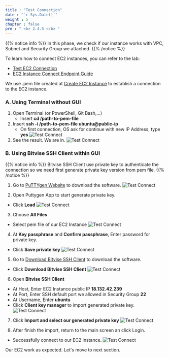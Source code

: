 ```yaml
---
title : "Test Connection"
date : "`r Sys.Date()`"
weight : 5
chapter : false
pre : " <b> 2.4.5 </b> "
---
```


{{% notice info %}}
In this phase, we check if our instance works with VPC, Subnet and Security Group we attached.
{{% /notice %}}

To learn how to connect EC2 instances, you can refer to the lab:

- [Test EC2 Connection](https://www.youtube.com/watch?v=wWu67GyrUNY&list=PLahN4TLWtox2a3vElknwzU_urND8hLn1i&index=42)
- [EC2 Instance Connect Endpoint Guide](https://www.youtube.com/watch?v=7NjNTnXon5s&list=PLahN4TLWtox2a3vElknwzU_urND8hLn1i&index=44)

We use .pem file created at [Create EC2 Instance](/2-Prerequiste/2.4-createec2/2.4.4-createec2linux/) to establish a connection to the EC2 instance.

### A. Using Terminal without GUI
1. Open Terminal (or PowerShell, Git Bash,...)
    + Insert **cd /path-to-pem-file**
2. Insert **ssh -i /path-to-pem-file ubuntu@public-ip**
    + On first connection, OS ask for continue with new IP Address, type **yes**
![Test Connect](images/2.prerequisite/032-testconnect.png)
3. See the result. We are in.
![Test Connect](images/2.prerequisite/033-testconnect.png)

### B. Using Bitvise SSH Client within GUI

{{% notice info %}}
Bitvise SSH Client use private key to authenticate the connection so we need first generate private key version from pem file.
{{% /notice %}}

1. Go to [PuTTYgen Website](https://www.puttygen.com/) to download the software.
![Test Connect](images/2.prerequisite/034-testconnect.png)

2. Open Puttygen App to start generate private key.
+ Click **Load**
![Test Connect](images/2.prerequisite/035-testconnect.png)

3. Choose **All Files**
+ Select pem file of our EC2 Instance
![Test Connect](images/2.prerequisite/036-testconnect.png)

4. At **Key passphrase** and **Confirm passphrase**, Enter password for private key.
+ Click **Save private key**
![Test Connect](images/2.prerequisite/037-testconnect.png)

5. Go to [Download Bitvise SSH Client](https://bitvise.com/ssh-client-download) to download the software.
+ Click **Download Bitvise SSH Client**
![Test Connect](images/2.prerequisite/038-testconnect.png)

6. Open **Bitvise SSH Client**
+ At Host, Enter EC2 Instance public IP **18.132.42.239**
+ At Port, Enter SSH default port we allowed in Security Group **22**
+ At Username, Enter **ubuntu**
+ Click **Client key manager** to import generated private key.
![Test Connect](images/2.prerequisite/039-testconnect.png)

7. Click **Import and select our generated private key**
![Test Connect](images/2.prerequisite/040-testconnect.png)

8. After finish the import, return to the main screen an click Login.
+ Successfully connect to our EC2 instance.
![Test Connect](images/2.prerequisite/041-testconnect.png)

Our EC2 work as expected. Let's move to next section.
